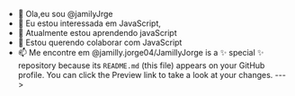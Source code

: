 - 👋 Ola,eu sou @jamilyJrge
- 👀 Eu estou interessada em JavaScript,
- 🌱 Atualmente estou aprendendo javaScript
- 💞️ Estou querendo colaborar com JavaScript
- 📫 Me encontre em @jamilly.jorge04/JamillyJorge is a ✨ special ✨ repository because its `README.md` (this file) appears on your GitHub profile.
You can click the Preview link to take a look at your changes.
--->
